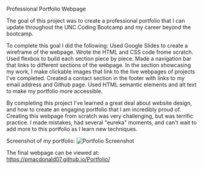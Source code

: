 Professional Portfolio Webpage

The goal of this project was to create a professional portfolio that I can update throughout the UNC Coding Bootcamp and my career beyond the bootcamp.

To complete this goal I did the following:
    Used Google Slides to create a wireframe of the webpage.
    Wrote the HTML and CSS code frome scratch.
    Used flexbox to build each section piece by piece.
    Made a navigation bar that links to different sections of the webpage.
    In the section showcasing my work, I make clickable images that link to the live webpages of projects I've completed.
    Created a contact section in the footer with links to my email address and Github page.
    Used HTML semantic elements and alt text to make my portfolio more accessible.

By completing this project I've learned a great deal about website design, and how to create an engaging portfolio that I am incredibly proud of. Creating this webpage from scratch was very challenging, but was terrific practice. I made mistakes, had several "eureka" moments, and can't wait to add more to this portfolio as I learn new techniques.

Screenshot of my portfolio:
    ![Portfolio Screenshot](https://user-images.githubusercontent.com/108894754/183157332-ca5a1355-9a02-4309-9822-96bd0532c4d5.png)

The final webpage can be viewed at:
    https://pmacdonald07.github.io/Portfolio/